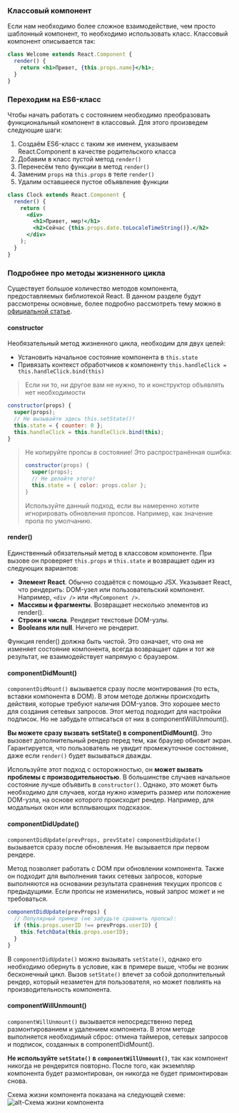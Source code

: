 ### Классовый компонент

Если нам необходимо более сложное взаимодействие, чем просто шаблонный компонент, то необходимо
использовать класс. Классовый компонент описывается так:
```jsx
class Welcome extends React.Component {
  render() {
    return <h1>Привет, {this.props.name}</h1>;
  }
}
```

### Переходим на ES6-класс
Чтобы начать работать с состоянием необходимо преобразовать функциональный компонент в
классовый.
Для этого произведем следующие шаги:
1. Создаём ES6-класс с таким же именем, указываем React.Component в качестве родительского
   класса
1. Добавим в класс пустой метод ```render()```
1. Перенесём тело функции в метод ```render()```
1. Заменим ```props``` на ```this.props``` в теле ```render()```
1. Удалим оставшееся пустое объявление функции

```jsx
class Clock extends React.Component {
  render() {
    return (
      <div>
        <h1>Привет, мир!</h1>
        <h2>Сейчас {this.props.date.toLocaleTimeString()}.</h2>
      </div>
    );
  }
}
```

### Подробнее про методы жизненного цикла
Существует большое количество методов компонента, предоставляемых библиотекой React.
В данном разделе будут рассмотрены основные, более подробно рассмотреть тему можно
в [официальной статье]([detailed_article]).

#### constructor
Необязательный метод жизненного цикла, необходим для двух целей:
* Установить начальное состояние компонента в ```this.state```
* Привязать контекст обработчиков к компоненту ```this.handleClick = this.handleClick.bind(this)```

> Если ни то, ни другое вам не нужно, то и конструктор объявлять нет необходимости
```jsx
constructor(props) {
  super(props);
  // Не вызывайте здесь this.setState()!
  this.state = { counter: 0 };
  this.handleClick = this.handleClick.bind(this);
}
```

> Не копируйте пропсы в состояние! Это распространённая ошибка:
> ```jsx
> constructor(props) {
>   super(props);
>   // Не делайте этого!
>   this.state = { color: props.color };
> }
> ```
> Используйте данный подход, если вы намеренно хотите игнорировать обновления пропсов.
> Например, как значение пропа по умолчанию.

#### render()
Единственный обязательный метод в классовом компоненте.
При вызове он проверяет ```this.props``` и ```this.state``` и возвращает один из следующих вариантов:
* **Элемент React**. Обычно создаётся с помощью JSX.
  Указывает React, что рендерить: DOM-узел или пользовательский компонент.
  Например, ```<div />``` или ```<MyComponent />```.
* **Массивы и фрагменты**. Возвращает несколько элементов из render().
* **Строки и числа**. Рендерит текстовые DOM-узлы.
* **Booleans или null**. Ничего не рендерит.

Функция render() должна быть чистой.
Это означает, что она не изменяет состояние компонента, всегда возвращает один и тот же
результат, не взаимодействует напрямую с браузером.

#### componentDidMount()
```componentDidMount()``` вызывается сразу после монтирования (то есть, вставки компонента в DOM).
В этом методе должны происходить действия, которые требуют наличия DOM-узлов.
Это хорошее место для создания сетевых запросов.
Этот метод подходит для настройки подписок.
Но не забудьте отписаться от них в componentWillUnmount().

**Вы можете сразу вызвать setState() в componentDidMount()**.
Это вызовет дополнительный рендер перед тем, как браузер обновит экран.
Гарантируется, что пользователь не увидит промежуточное состояние,
даже если ```render()``` будет вызываться дважды.

Используйте этот подход с осторожностью, он **может вызвать проблемы с производительностью**.
В большинстве случаев начальное состояние лучше объявить в ```constructor()```.
Однако, это может быть необходимо для случаев, когда нужно измерить размер или положение
DOM-узла, на основе которого происходит рендер.
Например, для модальных окон или всплывающих подсказок.

#### componentDidUpdate()
```componentDidUpdate(prevProps, prevState)```
```componentDidUpdate()``` вызывается сразу после обновления.
Не вызывается при первом рендере.

Метод позволяет работать с DOM при обновлении компонента.
Также он подходит для выполнения таких сетевых запросов, которые выполняются на основании
результата сравнения текущих пропсов с предыдущими.
Если пропсы не изменились, новый запрос может и не требоваться.

```jsx
componentDidUpdate(prevProps) {
  // Популярный пример (не забудьте сравнить пропсы):
  if (this.props.userID !== prevProps.userID) {
    this.fetchData(this.props.userID);
  }
}
```

В ```componentDidUpdate()``` можно вызывать ```setState()```,
однако его необходимо обернуть в условие, как в примере выше,
чтобы не возник бесконечный цикл.
Вызов ```setState()``` влечет за собой дополнительный рендер,
который незаметен для пользователя, но может повлиять на производительность компонента.

#### componentWillUnmount()
```componentWillUnmount()``` вызывается непосредственно перед размонтированием и удалением
компонента.
В этом методе выполняется необходимый сброс: отмена таймеров, сетевых запросов и подписок,
созданных в componentDidMount().

**Не используйте ```setState()``` в ```componentWillUnmount()```**,
так как компонент никогда не рендерится повторно.
После того, как экземпляр компонента будет размонтирован,
он никогда не будет примонтирован снова.

Схема жизни компонента показана на следующей схеме:
![alt-Схема жизни компонента][component_lifecycle]

[component_lifecycle]: ./3.%20Render/component_lifecycle.png
